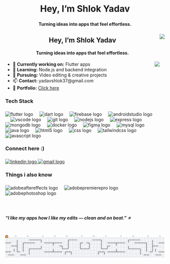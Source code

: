 <h1 align="center">Hey, I’m Shlok Yadav</h1>

###

<h4 align="center">Turning ideas into apps that feel effortless.</h4>

###

<img align="right" height="206" src="https://i.imgflip.com/65efzo.gif"  />

###
<h2 align="center">Hey, I’m Shlok Yadav</h2>

<h4 align="center">Turning ideas into apps that feel effortless.</h4>

<img align="right" height="206" src="https://i.imgflip.com/65efzo.gif"  />

<ul>
  <li>🔭 <b>Currently working on:</b> Flutter apps</li>
  <li>🌱 <b>Learning:</b> Node.js and backend integration</li>
  <li>🎨 <b>Pursuing:</b> Video editing & creative projects</li>
  <li>📫 <b>Contact:</b> yadavshlok37@gmail.com</li>
  <li>📄 <b>Portfolio:</b> <a href="https://yadavshlok.github.io/portfolio-v2/" target="_blank">Click here</a></li>
</ul>

###

<h3 align="left">Tech Stack</h3>

###

<div align="left">
  <img src="https://cdn.simpleicons.org/flutter/02569B" height="40" alt="flutter logo"  />
  <img width="12" />
  <img src="https://cdn.simpleicons.org/dart/0175C2" height="40" alt="dart logo"  />
  <img width="12" />
  <img src="https://cdn.simpleicons.org/firebase/FFCA28" height="40" alt="firebase logo"  />
  <img width="12" />
  <img src="https://skillicons.dev/icons?i=androidstudio" height="40" alt="androidstudio logo"  />
  <img width="12" />
  <img src="https://cdn.jsdelivr.net/gh/devicons/devicon/icons/vscode/vscode-original.svg" height="40" alt="vscode logo"  />
  <img width="12" />
  <img src="https://cdn.simpleicons.org/git/F05032" height="40" alt="git logo"  />
  <img width="12" />
  <img src="https://cdn.simpleicons.org/nodedotjs/339933" height="40" alt="nodejs logo"  />
  <img width="12" />
  <img src="https://skillicons.dev/icons?i=express" height="40" alt="express logo"  />
  <img width="12" />
  <img src="https://cdn.simpleicons.org/mongodb/47A248" height="40" alt="mongodb logo"  />
  <img width="12" />
  <img src="https://cdn.simpleicons.org/docker/2496ED" height="40" alt="docker logo"  />
  <img width="12" />
  <img src="https://cdn.simpleicons.org/figma/F24E1E" height="40" alt="figma logo"  />
  <img width="12" />
  <img src="https://cdn.simpleicons.org/mysql/4479A1" height="40" alt="mysql logo"  />
  <img width="12" />
  <img src="https://cdn.jsdelivr.net/gh/devicons/devicon/icons/java/java-original.svg" height="40" alt="java logo"  />
  <img width="12" />
  <img src="https://cdn.simpleicons.org/html5/E34F26" height="40" alt="html5 logo"  />
  <img width="12" />
  <img src="https://cdn.simpleicons.org/css/1572B6" height="40" alt="css logo"  />
  <img width="12" />
  <img src="https://cdn.simpleicons.org/tailwindcss/06B6D4" height="40" alt="tailwindcss logo"  />
  <img width="12" />
  <img src="https://skillicons.dev/icons?i=js" height="40" alt="javascript logo"  />
</div>

###

<h3 align="left">Connect here :)</h3>

###

<div align="left">
  <a href="www.linkedin.com/in/shlokyadav37" target="_blank">
    <img src="https://raw.githubusercontent.com/maurodesouza/profile-readme-generator/master/src/assets/icons/social/linkedin/default.svg" width="52" height="40" alt="linkedin logo"  />
  </a>
  <a href="yadavshlok37@gmail.com" target="_blank">
    <img src="https://raw.githubusercontent.com/maurodesouza/profile-readme-generator/master/src/assets/icons/social/gmail/default.svg" width="52" height="40" alt="gmail logo"  />
  </a>
</div>

###

<h3 align="left">Things i also know</h3>

###

<div align="left">
  <img src="https://skillicons.dev/icons?i=ae" height="40" alt="adobeaftereffects logo"  />
  <img width="12" />
  <img src="https://skillicons.dev/icons?i=pr" height="40" alt="adobepremierepro logo"  />
  <img width="12" />
  <img src="https://skillicons.dev/icons?i=ps" height="40" alt="adobephotoshop logo"  />
</div>

###

<br clear="both">

<h5 align="left">“I like my apps how I like my edits — clean and on beat.” ⭐</h5>

###

<br clear="both">

<picture>
  <source media="(prefers-color-scheme: dark)" srcset="https://raw.githubusercontent.com/yadavshlok/yadavshlok/output/pacman-contribution-graph-dark.svg">
  <source media="(prefers-color-scheme: light)" srcset="https://raw.githubusercontent.com/yadavshlok/yadavshlok/output/pacman-contribution-graph.svg">
  <img alt="pacman contribution graph" src="https://raw.githubusercontent.com/yadavshlok/yadavshlok/output/pacman-contribution-graph.svg">
</picture>

###
